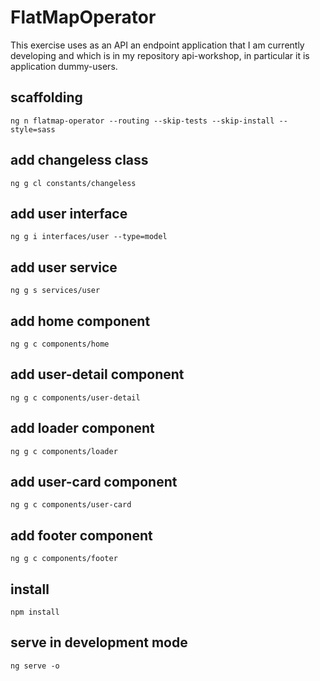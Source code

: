 # FlatMapOperator

This exercise uses as an API an endpoint application that I am currently developing and which is in my repository api-workshop, in particular it is application dummy-users.

## scaffolding

```shell
ng n flatmap-operator --routing --skip-tests --skip-install --style=sass
```

## add changeless class

```shell
ng g cl constants/changeless
```

## add user interface

```shell
ng g i interfaces/user --type=model
```

## add user service

```shell
ng g s services/user
```

## add home component

```shell
ng g c components/home
```

## add user-detail component

```shell
ng g c components/user-detail
```

## add loader component

```shell
ng g c components/loader
```

## add user-card component

```shell
ng g c components/user-card
```

## add footer component

```shell
ng g c components/footer
```

## install

```shell
npm install
```

## serve in development mode

```shell
ng serve -o
```
